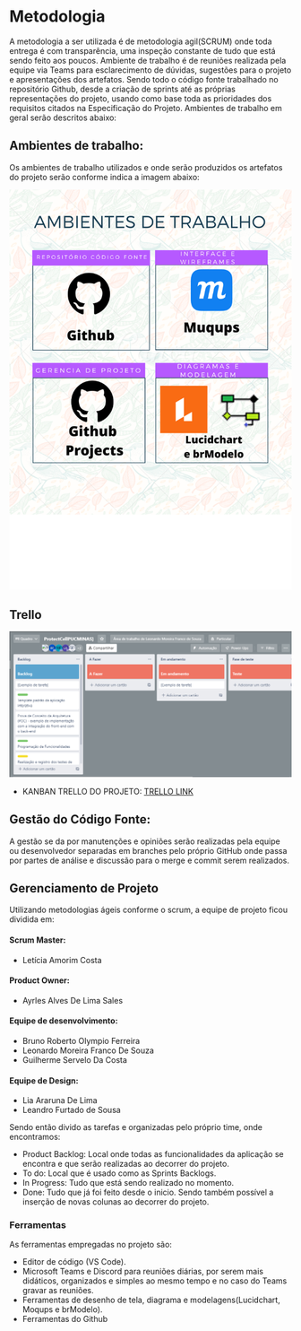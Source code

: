 
# Metodologia

A metodologia a ser utilizada é de metodologia agil(SCRUM) onde toda entrega é com transparência, uma inspeção constante de tudo que está sendo feito aos poucos. Ambiente de trabalho é de reuniões realizada pela equipe via Teams para esclarecimento de dúvidas, sugestões para o projeto e apresentações dos artefatos. Sendo todo o código fonte trabalhado no repositório Github, desde a criação de sprints até as próprias representações do projeto, usando como base toda as prioridades dos requisitos citados na Especificação do Projeto. Ambientes de trabalho em geral serão descritos abaixo:

## Ambientes de trabalho:
Os ambientes de trabalho utilizados e onde serão produzidos os artefatos do projeto serão conforme indica a imagem abaixo:

![Workspace](img/planejamento.png)

## Trello
![Workspace](img/quadrokanban.png)

- KANBAN TRELLO DO PROJETO: [TRELLO LINK](https://trello.com/b/NRZ407P2/segurosmartphonepucminas)


## Gestão do Código Fonte:
A gestão se da por manutenções e opiniões serão realizadas pela equipe ou desenvolvedor separadas em branches pelo próprio GitHub onde passa por partes de análise e discussão para o merge e commit serem realizados.

## Gerenciamento de Projeto
Utilizando metodologias ágeis conforme o scrum, a equipe de projeto ficou dividida em:
#### Scrum Master: 
- Letícia Amorim Costa
#### Product Owner: 
- Ayrles Alves De Lima Sales
#### Equipe de desenvolvimento:
- Bruno Roberto Olympio Ferreira
- Leonardo Moreira Franco De Souza
- Guilherme Servelo Da Costa
#### Equipe de Design:
- Lia Araruna De Lima
- Leandro Furtado de Sousa

Sendo então divido as tarefas e organizadas pelo próprio time, onde encontramos:
- Product Backlog: Local onde todas as funcionalidades da aplicação se encontra e que serão realizadas ao decorrer do projeto.
- To do: Local que é usado como as Sprints Backlogs.
- In Progress: Tudo que está sendo realizado no momento.
- Done: Tudo que já foi feito desde o inicio.
Sendo também possível a inserção de novas colunas ao decorrer do projeto.


### Ferramentas
As ferramentas empregadas no projeto são:

- Editor de código (VS Code).
- Microsoft Teams e Discord para reuniões diárias, por serem mais didáticos, organizados e simples ao mesmo tempo e no caso do Teams gravar as reuniões.
- Ferramentas de desenho de tela, diagrama e modelagens(Lucidchart, Moqups e brModelo).
- Ferramentas do Github
